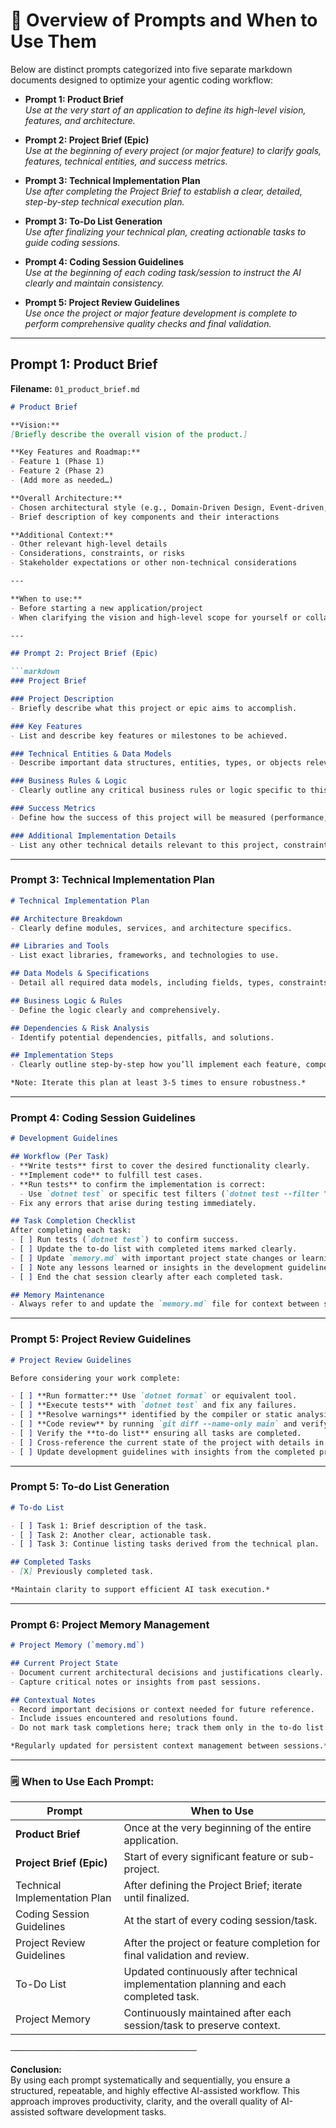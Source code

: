 # 📌 **Overview of Prompts and When to Use Them**

Below are distinct prompts categorized into five separate markdown documents designed to optimize your agentic coding workflow:

- **Prompt 1: Product Brief**  
  _Use at the very start of an application to define its high-level vision, features, and architecture._

- **Prompt 2: Project Brief (Epic)**  
  _Use at the beginning of every project (or major feature) to clarify goals, features, technical entities, and success metrics._

- **Prompt 3: Technical Implementation Plan**  
  _Use after completing the Project Brief to establish a clear, detailed, step-by-step technical execution plan._

- **Prompt 3: To-Do List Generation**  
  _Use after finalizing your technical plan, creating actionable tasks to guide coding sessions._

- **Prompt 4: Coding Session Guidelines**  
  _Use at the beginning of each coding task/session to instruct the AI clearly and maintain consistency._

- **Prompt 5: Project Review Guidelines**  
  _Use once the project or major feature development is complete to perform comprehensive quality checks and final validation._

---

## Prompt 1: Product Brief

**Filename:** `01_product_brief.md`

```markdown
# Product Brief

**Vision:**  
[Briefly describe the overall vision of the product.]

**Key Features and Roadmap:**  
- Feature 1 (Phase 1)  
- Feature 2 (Phase 2)  
- (Add more as needed…)

**Overall Architecture:**  
- Chosen architectural style (e.g., Domain-Driven Design, Event-driven, Vertical Slice, CRUD)  
- Brief description of key components and their interactions  

**Additional Context:**  
- Other relevant high-level details  
- Considerations, constraints, or risks  
- Stakeholder expectations or other non-technical considerations  

---

**When to use:**  
- Before starting a new application/project  
- When clarifying the vision and high-level scope for yourself or collaborators  

---

## Prompt 2: Project Brief (Epic)

```markdown
### Project Brief

### Project Description
- Briefly describe what this project or epic aims to accomplish.

### Key Features
- List and describe key features or milestones to be achieved.

### Technical Entities & Data Models
- Describe important data structures, entities, types, or objects relevant to this project.

### Business Rules & Logic
- Clearly outline any critical business rules or logic specific to this project.

### Success Metrics
- Define how the success of this project will be measured (performance, user engagement, etc.).

### Additional Implementation Details
- List any other technical details relevant to this project, constraints, or special considerations.
```

---

### Prompt 3: Technical Implementation Plan

```markdown
# Technical Implementation Plan

## Architecture Breakdown
- Clearly define modules, services, and architecture specifics.

## Libraries and Tools
- List exact libraries, frameworks, and technologies to use.

## Data Models & Specifications
- Detail all required data models, including fields, types, constraints, and relationships.

## Business Logic & Rules
- Define the logic clearly and comprehensively.

## Dependencies & Risk Analysis
- Identify potential dependencies, pitfalls, and solutions.

## Implementation Steps
- Clearly outline step-by-step how you’ll implement each feature, component, or service.

*Note: Iterate this plan at least 3-5 times to ensure robustness.*
```

---

### Prompt 4: Coding Session Guidelines

```markdown
# Development Guidelines

## Workflow (Per Task)
- **Write tests** first to cover the desired functionality clearly.
- **Implement code** to fulfill test cases.
- **Run tests** to confirm the implementation is correct:
  - Use `dotnet test` or specific test filters (`dotnet test --filter "TestName"`).
- Fix any errors that arise during testing immediately.

## Task Completion Checklist
After completing each task:
- [ ] Run tests (`dotnet test`) to confirm success.
- [ ] Update the to-do list with completed items marked clearly.
- [ ] Update `memory.md` with important project state changes or learnings.
- [ ] Note any lessons learned or insights in the development guidelines.
- [ ] End the chat session clearly after each completed task.

## Memory Maintenance
- Always refer to and update the `memory.md` file for context between sessions.
```

---

### Prompt 5: Project Review Guidelines

```markdown
# Project Review Guidelines

Before considering your work complete:

- [ ] **Run formatter:** Use `dotnet format` or equivalent tool.
- [ ] **Execute tests** with `dotnet test` and fix any failures.
- [ ] **Resolve warnings** identified by the compiler or static analysis tools.
- [ ] **Code review** by running `git diff --name-only main` and verifying all changes.
- [ ] Verify the **to-do list** ensuring all tasks are completed.
- [ ] Cross-reference the current state of the project with details in `memory.md`.
- [ ] Update development guidelines with insights from the completed project.
```

---

### Prompt 5: To-do List Generation

```markdown
# To-do List

- [ ] Task 1: Brief description of the task.
- [ ] Task 2: Another clear, actionable task.
- [ ] Task 3: Continue listing tasks derived from the technical plan.

## Completed Tasks
- [X] Previously completed task.

*Maintain clarity to support efficient AI task execution.*
```

---

### Prompt 6: Project Memory Management

```markdown
# Project Memory (`memory.md`)

## Current Project State
- Document current architectural decisions and justifications clearly.
- Capture critical notes or insights from past sessions.

## Contextual Notes
- Record important decisions or context needed for future reference.
- Include issues encountered and resolutions found.
- Do not mark task completions here; track them only in the to-do list.

*Regularly updated for persistent context management between sessions.*
```

---

### 🗒️ **When to Use Each Prompt:**

| Prompt                    | When to Use                                                              |
|---------------------------|--------------------------------------------------------------------------|
| **Product Brief**         | Once at the very beginning of the entire application.                    |
| **Project Brief (Epic)**  | Start of every significant feature or sub-project.                       |
| Technical Implementation Plan  | After defining the Project Brief; iterate until finalized.                |
| Coding Session Guidelines | At the start of every coding session/task.                               |
| Project Review Guidelines | After the project or feature completion for final validation and review. |
| To-Do List                | Updated continuously after technical implementation planning and each completed task. |
| Project Memory            | Continuously maintained after each session/task to preserve context.     |

──────────────────────────────

**Conclusion:**  
By using each prompt systematically and sequentially, you ensure a structured, repeatable, and highly effective AI-assisted workflow. This approach improves productivity, clarity, and the overall quality of AI-assisted software development tasks.
